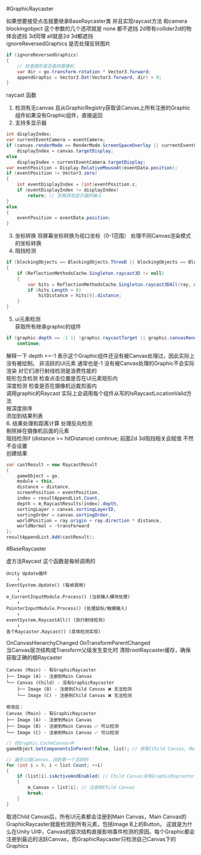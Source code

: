 #GraphicRaycaster 

如果想要接受点击就要继承BaseRaycaster类 并且实现raycast方法 和camera<br>
blockingobject 这个参数的几个选项就是 none 都不遮挡 2d带有collider2d的物体会遮挡 3d同理 all就是2d 3d都遮挡<br>
ignoreReversedGraphics 是否处理反转图片
~~~csharp
if (ignoreReversedGraphics)
{
    // 检查图形是否面向摄像机
    var dir = go.transform.rotation * Vector3.forward;
    appendGraphic = Vector3.Dot(Vector3.forward, dir) > 0;
}
~~~
raycast 函数<br>
1. 检测有无canvas 且从GraphicRegistry获取该Canvas上所有注册的Graphic组件如果没有Graphic组件，直接返回
2. 支持多显示器
~~~ csharp
int displayIndex;
var currentEventCamera = eventCamera;
if (canvas.renderMode == RenderMode.ScreenSpaceOverlay || currentEventCamera == null)
    displayIndex = canvas.targetDisplay;
else
    displayIndex = currentEventCamera.targetDisplay;
var eventPosition = Display.RelativeMouseAt(eventData.position);
if (eventPosition != Vector3.zero)
{
    int eventDisplayIndex = (int)eventPosition.z;
    if (eventDisplayIndex != displayIndex)
        return; // 忽略其他显示器的输入
}
else
{
    eventPosition = eventData.position;
}
~~~
3. 坐标转换  将屏幕坐标转换为视口坐标（0-1范围） 处理不同Canvas渲染模式的坐标转换
4. 阻挡检测 
~~~ csharp
if (blockingObjects == BlockingObjects.ThreeD || blockingObjects == BlockingObjects.All)
{
    if (ReflectionMethodsCache.Singleton.raycast3D != null)
    {
        var hits = ReflectionMethodsCache.Singleton.raycast3DAll(ray, distanceToClipPlane, (int)m_BlockingMask);
        if (hits.Length > 0)
            hitDistance = hits[0].distance;
    }
}
~~~
5. ui元素检测<br>
获取所有继承graphic的组件<br>
~~~csharp
if (graphic.depth == -1 || !graphic.raycastTarget || graphic.canvasRenderer.cull)
    continue;
~~~
解释一下 depth ==-1 表示这个Graphic组件还没有被Canvas处理过，因此实际上没有被绘制。  非活跃的UI元素 通常也是-1 没有被Canvas处理的Graphic不会实际渲染 对它们进行射线检测是浪费性能的<br>
矩形包含检测 检查点击位置是否在UI元素矩形内<br>
深度检测 检查是否在摄像机远裁剪面内<br>
调用graphic的Raycast 实际上会调用每个组件从写的IsRaycastLocationValid方法<br>
按深度排序<br>
添加到结果列表<br>
6. 结果处理和距离计算
处理反向检测<br>
剔除掉在摄像机后面的元素<br>
阻挡检测if (distance >= hitDistance) continue; 前面2d 3d阻挡相关会赋值 不然不会设置<br>
创建结果
~~~csharp
var castResult = new RaycastResult
{
    gameObject = go,
    module = this,
    distance = distance,
    screenPosition = eventPosition,
    index = resultAppendList.Count,
    depth = m_RaycastResults[index].depth,
    sortingLayer = canvas.sortingLayerID,
    sortingOrder = canvas.sortingOrder,
    worldPosition = ray.origin + ray.direction * distance,
    worldNormal = -transForward
};
resultAppendList.Add(castResult);
~~~



#BaseRaycaster 

虚方法Raycast  这个函数是每帧调用的
~~~
Unity Update循环
    ↓
EventSystem.Update() (每帧调用)
    ↓
m_CurrentInputModule.Process() (当前输入模块处理)
    ↓
PointerInputModule.Process() (处理鼠标/触摸输入)
    ↓
eventSystem.RaycastAll() (执行射线检测)
    ↓
各个Raycaster.Raycast() (具体检测实现)
~~~
OnCanvasHierarchyChanged  OnTransformParentChanged <br>
当Canvas层次结构或Transform父级发生变化时 清除rootRaycaster缓存，确保获取正确的根Raycaster


~~~
Canvas (Main) - 有GraphicRaycaster
├── Image (A) - 注册到Main Canvas
└── Canvas (Child) - 没有GraphicRaycaster
    ├── Image (B) - 注册到Child Canvas ❌ 无法检测
    └── Image (C) - 注册到Child Canvas ❌ 无法检测

修改后：
Canvas (Main) - 有GraphicRaycaster
├── Image (A) - 注册到Main Canvas
├── Image (B) - 注册到Main Canvas ✅ 可以检测
└── Image (C) - 注册到Main Canvas ✅ 可以检测
~~~
~~~ csharp
// 在Graphic.CacheCanvas中
gameObject.GetComponentsInParent(false, list); // 获取[Child Canvas, Main Canvas]

// 遍历父级Canvas，找到第一个活跃的
for (int i = 0; i < list.Count; ++i)
{
    if (list[i].isActiveAndEnabled) // Child Canvas没有GraphicRaycaster，仍然活跃
    {
        m_Canvas = list[i]; // 注册到Child Canvas
        break;
    }
}
~~~
取消Child Canvas后，所有UI元素都会注册到Main Canvas，Main Canvas的GraphicRaycaster就能检测到所有元素，包括Image B上的Button。
这就是为什么在Unity UI中，Canvas的层次结构直接影响事件检测的原因。每个Graphic都会注册到最近的活跃Canvas，而GraphicRaycaster只检测自己Canvas下的Graphics
